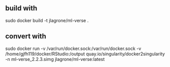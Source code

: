 ## build with

sudo docker build -t jlagrone/ml-verse .

## convert with 

sudo docker run -v /var/run/docker.sock:/var/run/docker.sock -v /home/gjfh119/docker/RStudio:/output quay.io/singularity/docker2singularity -n ml-verse_2.2.3.simg jlagrone/ml-verse:latest
